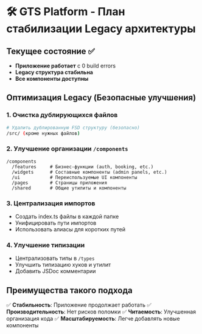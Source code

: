 # 🛠️ GTS Platform - План стабилизации Legacy архитектуры

## Текущее состояние ✅
- **Приложение работает** с 0 build errors
- **Legacy структура стабильна**
- **Все компоненты доступны**

## Оптимизация Legacy (Безопасные улучшения)

### 1. Очистка дублирующихся файлов
```bash
# Удалить дублированную FSD структуру (безопасно)
/src/ (кроме нужных файлов)
```

### 2. Улучшение организации `/components`
```
/components
  /features     # Бизнес-функции (auth, booking, etc.)
  /widgets      # Составные компоненты (admin panels, etc.)
  /ui           # Переиспользуемые UI компоненты
  /pages        # Страницы приложения
  /shared       # Общие утилиты и компоненты
```

### 3. Централизация импортов
- Создать index.ts файлы в каждой папке
- Унифицировать пути импортов
- Использовать алиасы для коротких путей

### 4. Улучшение типизации
- Централизовать типы в `/types`
- Улучшить типизацию хуков и утилит
- Добавить JSDoc комментарии

## Преимущества такого подхода
✅ **Стабильность**: Приложение продолжает работать
✅ **Производительность**: Нет рисков поломки
✅ **Читаемость**: Улучшенная организация кода
✅ **Масштабируемость**: Легче добавлять новые компоненты